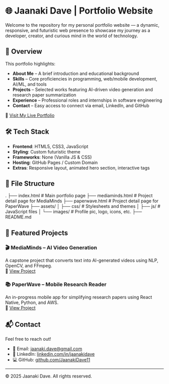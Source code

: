 # 🌐 Jaanaki Dave | Portfolio Website

Welcome to the repository for my personal portfolio website — a dynamic, responsive, and futuristic web presence to showcase my journey as a developer, creator, and curious mind in the world of technology.

## 🚀 Overview

This portfolio highlights:

- **About Me** – A brief introduction and educational background
- **Skills** – Core proficiencies in programming, web/mobile development, AI/ML, and tools
- **Projects** – Selected works featuring AI-driven video generation and research paper summarization
- **Experience** – Professional roles and internships in software engineering
- **Contact** – Easy access to connect via email, LinkedIn, and GitHub

🔗 [Visit My Live Portfolio](https://jaanakidave.info)

## 🛠️ Tech Stack

- **Frontend**: HTML5, CSS3, JavaScript
- **Styling**: Custom futuristic theme
- **Frameworks**: None (Vanilla JS & CSS)
- **Hosting**: GitHub Pages / Custom Domain
- **Extras**: Responsive layout, animated hero section, interactive tags

## 📁 File Structure
.
├── index.html # Main portfolio page
├── mediaminds.html # Project detail page for MediaMinds
├── paperwave.html # Project detail page for PaperWave
├── assets/
│ ├── css/ # Stylesheets and themes
│ ├── js/ # JavaScript files
│ └── images/ # Profile pic, logo, icons, etc.
├── README.md


## 🧩 Featured Projects

### 🎬 MediaMinds – AI Video Generation  
A capstone project that converts text into AI-generated videos using NLP, OpenCV, and FFmpeg.  
🔗 [View Project](https://jaanakidave.info/mediaminds.html)

### 📚 PaperWave – Mobile Research Reader  
An in-progress mobile app for simplifying research papers using React Native, Python, and AWS.  
🔗 [View Project](https://jaanakidave.info/paperwave.html)

## 📬 Contact

Feel free to reach out!

- 📧 Email: [jaanaki.dave@gmail.com](mailto:jaanaki.dave@gmail.com)  
- 💼 LinkedIn: [linkedin.com/in/jaanakidave](https://linkedin.com/in/jaanakidave)  
- 💻 GitHub: [github.com/JaanakiDave11](https://github.com/JaanakiDave11)

---

© 2025 Jaanaki Dave. All rights reserved.
